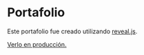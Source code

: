 # Portafolio

Este portafolio fue creado utilizando [reveal.js](https://revealjs.com/).

[Verlo en producción.](https://elrohirgt.github.io/WebDevelopmentCourse/)
